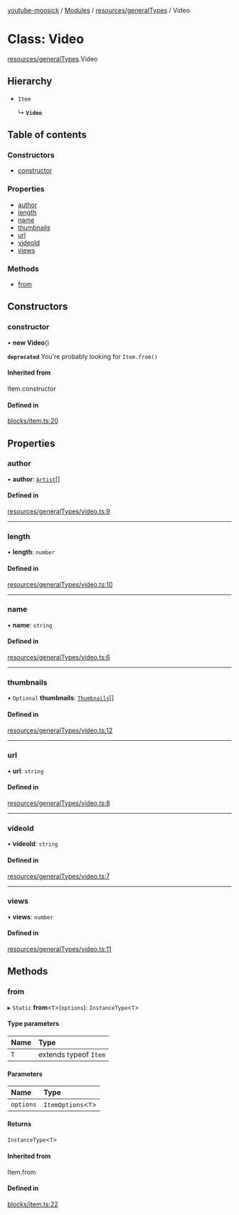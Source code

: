[youtube-moosick](../README.md) / [Modules](../modules.md) / [resources/generalTypes](../modules/resources_generalTypes.md) / Video

# Class: Video

[resources/generalTypes](../modules/resources_generalTypes.md).Video

## Hierarchy

- `Item`

  ↳ **`Video`**

## Table of contents

### Constructors

- [constructor](resources_generalTypes.Video.md#constructor)

### Properties

- [author](resources_generalTypes.Video.md#author)
- [length](resources_generalTypes.Video.md#length)
- [name](resources_generalTypes.Video.md#name)
- [thumbnails](resources_generalTypes.Video.md#thumbnails)
- [url](resources_generalTypes.Video.md#url)
- [videoId](resources_generalTypes.Video.md#videoid)
- [views](resources_generalTypes.Video.md#views)

### Methods

- [from](resources_generalTypes.Video.md#from)

## Constructors

### constructor

• **new Video**()

**`deprecated`** You're probably looking for `Item.from()`

#### Inherited from

Item.constructor

#### Defined in

[blocks/item.ts:20](https://github.com/EvasiveXkiller/youtube-moosick/blob/7f55a5e/src/blocks/item.ts#L20)

## Properties

### author

• **author**: [`Artist`](resources_generalTypes.Artist.md)[]

#### Defined in

[resources/generalTypes/video.ts:9](https://github.com/EvasiveXkiller/youtube-moosick/blob/7f55a5e/src/resources/generalTypes/video.ts#L9)

___

### length

• **length**: `number`

#### Defined in

[resources/generalTypes/video.ts:10](https://github.com/EvasiveXkiller/youtube-moosick/blob/7f55a5e/src/resources/generalTypes/video.ts#L10)

___

### name

• **name**: `string`

#### Defined in

[resources/generalTypes/video.ts:6](https://github.com/EvasiveXkiller/youtube-moosick/blob/7f55a5e/src/resources/generalTypes/video.ts#L6)

___

### thumbnails

• `Optional` **thumbnails**: [`Thumbnails`](resources_generalTypes.Thumbnails.md)[]

#### Defined in

[resources/generalTypes/video.ts:12](https://github.com/EvasiveXkiller/youtube-moosick/blob/7f55a5e/src/resources/generalTypes/video.ts#L12)

___

### url

• **url**: `string`

#### Defined in

[resources/generalTypes/video.ts:8](https://github.com/EvasiveXkiller/youtube-moosick/blob/7f55a5e/src/resources/generalTypes/video.ts#L8)

___

### videoId

• **videoId**: `string`

#### Defined in

[resources/generalTypes/video.ts:7](https://github.com/EvasiveXkiller/youtube-moosick/blob/7f55a5e/src/resources/generalTypes/video.ts#L7)

___

### views

• **views**: `number`

#### Defined in

[resources/generalTypes/video.ts:11](https://github.com/EvasiveXkiller/youtube-moosick/blob/7f55a5e/src/resources/generalTypes/video.ts#L11)

## Methods

### from

▸ `Static` **from**<`T`\>(`options`): `InstanceType`<`T`\>

#### Type parameters

| Name | Type |
| :------ | :------ |
| `T` | extends typeof `Item` |

#### Parameters

| Name | Type |
| :------ | :------ |
| `options` | `ItemOptions`<`T`\> |

#### Returns

`InstanceType`<`T`\>

#### Inherited from

Item.from

#### Defined in

[blocks/item.ts:22](https://github.com/EvasiveXkiller/youtube-moosick/blob/7f55a5e/src/blocks/item.ts#L22)

